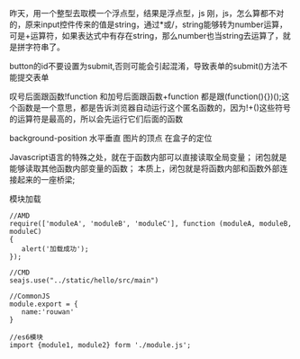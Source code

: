 昨天，用一个整型去取模一个浮点型，结果是浮点型，js
刚，js，怎么算都不对的，原来input控件传来的值是string，通过*或/，string能够转为number运算，可是+运算符，如果表达式中有存在string，那么number也当string去运算了，就是拼字符串了。

button的id不要设置为submit,否则可能会引起混淆，导致表单的submit()方法不能提交表单

叹号后面跟函数!function
和加号后面跟函数+function
都是跟(function(){})();这个函数是一个意思，都是告诉浏览器自动运行这个匿名函数的，因为!+()这些符号的运算符是最高的，所以会先运行它们后面的函数

background-position 水平垂直
图片的顶点 在盒子的定位

Javascript语言的特殊之处，就在于函数内部可以直接读取全局变量；
闭包就是能够读取其他函数内部变量的函数；
本质上，闭包就是将函数内部和函数外部连接起来的一座桥梁;

模块加载
```
//AMD
require(['moduleA', 'moduleB', 'moduleC'], function (moduleA, moduleB, moduleC)
{
   alert('加载成功');
});

//CMD
seajs.use("../static/hello/src/main")

//CommonJS
module.export = {
   name:'rouwan'
}

//es6模块
import {module1, module2} form './module.js';
```
